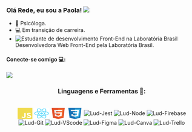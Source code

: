 ### Olá Rede, eu sou a Paola! <img src="https://user-images.githubusercontent.com/113477520/224600389-a0f17d6f-04db-44be-8a47-44a7567b0aab.png" width=35px >



- 🧠 Psicóloga. 
- 💻 Em transição de carreira.
- <img src="https://github.com/paola-oliveira/paola-oliveira/assets/113477520/b5889c97-b37b-487e-afea-7e725cbf143e" alt="Estudante de desenvolvimento Front-End na Laboratória Brasil" width="15px">   Desenvolvedora Web Front-End pela Laboratória Brasil.

<h4>Conecte-se comigo 💻:</h3>
<div>
  <a href="https://www.linkedin.com/in/paola-natalia-oliveira/" target="_blank">
    <img src="https://img.shields.io/badge/-LinkedIn-%230077B5?style=for-the-badge&logo=linkedin&logoColor=white" target="_blank">
  </a>
</div>


<h3 align="center">Linguagens e Ferramentas 🔧:</h3>
<div style="display: inline_block" align="center"><br>
  <img align="center" alt="Lud-Js" height="30" width="40" src="https://raw.githubusercontent.com/devicons/devicon/master/icons/javascript/javascript-plain.svg">
  <img align="center" alt="Lud-React" height="30" width="40" src="https://raw.githubusercontent.com/devicons/devicon/master/icons/react/react-original.svg">
  <img align="center" alt="Lud-HTML" height="30" width="40" src="https://raw.githubusercontent.com/devicons/devicon/master/icons/html5/html5-original.svg">
  <img align="center" alt="Lud-CSS" height="30" width="40" src="https://raw.githubusercontent.com/devicons/devicon/master/icons/css3/css3-original.svg">
  <img align="center" alt="Lud-Jest" height="30" width="40" src="https://cdn.jsdelivr.net/gh/devicons/devicon/icons/jest/jest-plain.svg">
  <img align="center" alt="Lud-Node" height="30" width="40" src="https://cdn.jsdelivr.net/gh/devicons/devicon/icons/nodejs/nodejs-original.svg" />
  <img align="center" alt="Lud-Firebase" height="30" width="40" src="https://cdn.jsdelivr.net/gh/devicons/devicon/icons/firebase/firebase-plain.svg" />
  <img align="center" alt="Lud-Git" height="30" width="40" src="https://cdn.jsdelivr.net/gh/devicons/devicon/icons/git/git-original.svg" />
  <img align="center" alt="Lud-VScode" height="30" width="40" src="https://cdn.jsdelivr.net/gh/devicons/devicon/icons/vscode/vscode-original.svg" />
  <img align="center" alt="Lud-Figma" height="30" width="40" src="https://cdn.jsdelivr.net/gh/devicons/devicon/icons/figma/figma-original.svg" />
  <img align="center" alt="Lud-Canva" height="30" width="40" src="https://cdn.jsdelivr.net/gh/devicons/devicon/icons/canva/canva-original.svg" />
  <img align="center" alt="Lud-Trello" height="30" width="40" src="https://cdn.jsdelivr.net/gh/devicons/devicon/icons/trello/trello-plain.svg" />
</div>
